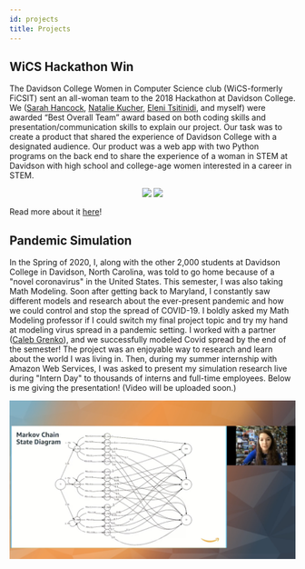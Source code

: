 ```yaml
---
id: projects
title: Projects
---
```


## WiCS Hackathon Win
The Davidson College Women in Computer Science club (WiCS-formerly FiCSIT) sent an all-woman team to the 2018 Hackathon at Davidson College. We ([Sarah Hancock](https://www.linkedin.com/in/sarhancock/), [Natalie Kucher](https://www.linkedin.com/in/natalie-kucher-5b214a122/), [Eleni Tsitinidi](https://www.linkedin.com/in/eleni-tsit/), and myself) were awarded “Best Overall Team” award based on both coding skills and presentation/communication skills to explain our project. Our task was to create a product that shared the experience of Davidson College with a designated audience. Our product was a web app with two Python programs on the back end to share the experience of a woman in STEM at Davidson with high school and college-age women interested in a career in STEM.
<p align="middle">
<img src="./assets/HackathonHub.jpg" width="49%" />
<img src="./assets/HackathonHubFun.jpg" width="49%" /> 
</p>
<!--![image](./assets/HackathonHub.jpg) ![image](./assets/HackathonHubFun.jpg)-->

Read more about it [here](https://wildcatparents.davidson.edu/2018/12/all-female-team-wins-hackathon/)!

## Pandemic Simulation
In the Spring of 2020, I, along with the other 2,000 students at Davidson College in Davidson, North Carolina, was told to go home because of a "novel coronavirus" in the United States. This semester, I was also taking Math Modeling. Soon after getting back to Maryland, I constantly saw different models and research about the ever-present pandemic and how we could control and stop the spread of COVID-19. I boldly asked my Math Modeling professor if I could switch my final project topic and try my hand at modeling virus spread in a pandemic setting. I worked with a partner ([Caleb Grenko](https://www.linkedin.com/in/cagre/)), and we successfully modeled Covid spread by the end of the semester! The project was an enjoyable way to research and learn about the world I was living in. Then, during my summer internship with Amazon Web Services, I was asked to present my simulation research live during "Intern Day" to thousands of interns and full-time employees. Below is me giving the presentation! (Video will be uploaded soon.)

![image](./assets/AmazonTalk.png)
<!-- blank line -->
<!--<figure class="video_container">
  <video controls="true" allowfullscreen="true" poster="path/to/poster_image.png">
    <source src="path/to/video.mp4" type="video/mp4">
    <source src="path/to/video.ogg" type="video/ogg">
    <source src="path/to/video.webm" type="video/webm">
  </video>
</figure>-->
<!-- blank line -->
